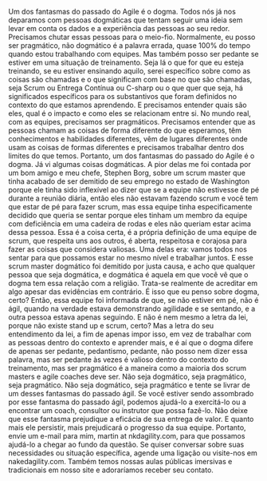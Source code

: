 Um dos fantasmas do passado do Agile é o dogma. Todos nós já nos deparamos com pessoas dogmáticas que tentam seguir uma ideia sem levar em conta os dados e a experiência das pessoas ao seu redor. Precisamos chutar essas pessoas para o meio-fio. Normalmente, eu posso ser pragmático, não dogmático é a palavra errada, quase 100% do tempo quando estou trabalhando com equipes. Mas também posso ser pedante se estiver em uma situação de treinamento. Seja lá o que for que eu esteja treinando, se eu estiver ensinando aquilo, serei específico sobre como as coisas são chamadas e o que significam com base no que são chamadas, seja Scrum ou Entrega Contínua ou C-sharp ou o que quer que seja, há significados específicos para os substantivos que foram definidos no contexto do que estamos aprendendo. E precisamos entender quais são eles, qual é o impacto e como eles se relacionam entre si. No mundo real, com as equipes, precisamos ser pragmáticos. Precisamos entender que as pessoas chamam as coisas de forma diferente do que esperamos, têm conhecimentos e habilidades diferentes, vêm de lugares diferentes onde usam as coisas de formas diferentes e precisamos trabalhar dentro dos limites do que temos. Portanto, um dos fantasmas do passado do Agile é o dogma. Já vi algumas coisas dogmáticas. A pior delas me foi contada por um bom amigo e meu chefe, Stephen Borg, sobre um scrum master que tinha acabado de ser demitido de seu emprego no estado de Washington porque ele tinha sido inflexível ao dizer que se a equipe não estivesse de pé durante a reunião diária, então eles não estavam fazendo scrum e você tem que estar de pé para fazer scrum, mas essa equipe tinha especificamente decidido que queria se sentar porque eles tinham um membro da equipe com deficiência em uma cadeira de rodas e eles não queriam estar acima dessa pessoa. Essa é a coisa certa, é a própria definição de uma equipe de scrum, que respeita uns aos outros, é aberta, respeitosa e corajosa para fazer as coisas que considera valiosas. Uma delas era: vamos todos nos sentar para que possamos estar no mesmo nível e trabalhar juntos. E esse scrum master dogmático foi demitido por justa causa, e acho que qualquer pessoa que seja dogmática, e dogmática é aquela em que você vê que o dogma tem essa relação com a religião. Trata-se realmente de acreditar em algo apesar das evidências em contrário. É isso que eu penso sobre dogma, certo? Então, essa equipe foi informada de que, se não estiver em pé, não é ágil, quando na verdade estava demonstrando agilidade e se sentando, e a outra pessoa estava apenas seguindo. E não é nem mesmo a letra da lei, porque não existe stand up e scrum, certo? Mas a letra do seu entendimento da lei, a fim de apenas impor isso, em vez de trabalhar com as pessoas dentro do contexto e aprender mais, e é aí que o dogma difere de apenas ser pedante, pedantismo, pedante, não posso nem dizer essa palavra, mas ser pedante às vezes é valioso dentro do contexto do treinamento, mas ser pragmático é a maneira como a maioria dos scrum masters e agile coaches deve ser. Não seja dogmático, seja pragmático, seja pragmático. Não seja dogmático, seja pragmático e tente se livrar de um desses fantasmas do passado ágil. Se você estiver sendo assombrado por esse fantasma do passado ágil, podemos ajudá-lo a exercitá-lo ou a encontrar um coach, consultor ou instrutor que possa fazê-lo. Não deixe que esse fantasma prejudique a eficácia de sua entrega de valor. E quanto mais ele persistir, mais prejudicará o progresso da sua equipe. Portanto, envie um e-mail para mim, martin at nkdagility.com, para que possamos ajudá-lo a chegar ao fundo da questão. Se quiser conversar sobre suas necessidades ou situação específica, agende uma ligação ou visite-nos em nakedagility.com. Também temos nossas aulas públicas imersivas e tradicionais em nosso site e adoraríamos receber seu contato.